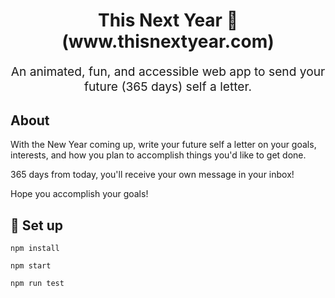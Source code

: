 <h1 align="center">
  This Next Year 🥳
  <br>
  (www.thisnextyear.com)
  <br>
</h1>
<p align="center" style="font-size: 1.2rem;">An animated, fun, and accessible web app to send your future (365 days) self a letter.</p>

## About

With the New Year coming up, write your future self a letter on your goals, interests, and how you plan to accomplish things you'd like to get done. 

365 days from today, you'll receive your own message in your inbox!

Hope you accomplish your goals!

## 🚀 Set up

```
npm install
```

```
npm start
```

```
npm run test
```


